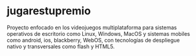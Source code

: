 jugarestupremio
===============

Proyecto enfocado en los videojuegos multiplataforma para sistemas operativos de escritorio como Linux, Windows, MacOS y sistemas mobiles como android, ios, blackberry, WebOS, con tecnologías de despliegue nativo y transversales como flash y HTML5.
